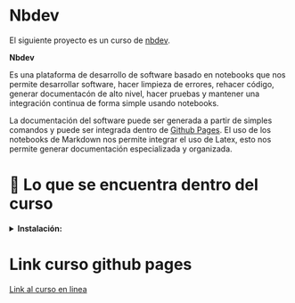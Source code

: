# Nbdev  

El siguiente proyecto es un curso de [nbdev](https://nbdev.fast.ai/). 

**Nbdev**

Es una plataforma de desarrollo de software basado en notebooks que nos permite desarrollar software, hacer limpieza de errores, rehacer código,  generar documentacón de alto nivel, hacer pruebas y mantener una integración continua de forma simple usando notebooks. 


La documentación del software puede ser generada a partir de simples comandos y puede ser integrada dentro de [Github Pages](https://pages.github.com/). El uso de los notebooks de Markdown nos permite integrar el uso de Latex, esto nos permite generar documentación especializada y organizada.


# 🔦 Lo que se encuentra dentro del curso  


<details><summary><strong>Instalación:</strong></summary>

1. Instalación de cosas básicas. 

2. Instalación JupyterLab

3. Instalación nbdev

4. Instalación Quarto

5. Instalación JupyterLab extension

6. Crear un repositorio.

7. Activar Github Pages.

9. Construir una biblioteca.

10. Crear la documentación.  

11. Instalación de la biblioteca.

</details>


# Link curso github pages 

[Link al curso en linea](https://msalazarcgeo.github.io/Curso_nbdev/) 